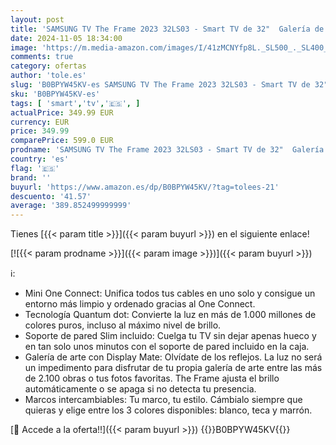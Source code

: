 ```yaml
---
layout: post
title: 'SAMSUNG TV The Frame 2023 32LS03 - Smart TV de 32"  Galería de Arte con Display Mate  Marcos Intercambiables  Tecnología Quantum Dot  One Connect y Cable Casi Invisible  Soporte de Pared Slim'
date: 2024-11-05 18:34:00
image: 'https://m.media-amazon.com/images/I/41zMCNYfp8L._SL500_._SL400_.jpg'
comments: true
category: ofertas
author: 'tole.es'
slug: 'B0BPYW45KV-es SAMSUNG TV The Frame 2023 32LS03 - Smart TV de 32" Galería...'
sku: 'B0BPYW45KV-es'
tags: [ 'smart','tv','🇪🇸', ]
actualPrice: 349.99 EUR
currency: EUR
price: 349.99
comparePrice: 599.0 EUR
prodname: 'SAMSUNG TV The Frame 2023 32LS03 - Smart TV de 32"  Galería de Arte con Display Mate  Marcos Intercambiables  Tecnología Quantum Dot  One Connect y Cable Casi Invisible  Soporte de Pared Slim'
country: 'es'
flag: '🇪🇸'
brand: ''
buyurl: 'https://www.amazon.es/dp/B0BPYW45KV/?tag=tolees-21'
descuento: '41.57'
average: '389.852499999999'
---
```


Tienes [{{< param title >}}]({{< param buyurl >}}) en el siguiente enlace!

[![{{< param prodname >}}]({{< param image >}})]({{< param buyurl >}})

ℹ️:

- Mini One Connect: Unifica todos tus cables en uno solo y consigue un entorno más limpio y ordenado gracias al One Connect.
- Tecnología Quantum dot: Convierte la luz en más de 1.000 millones de colores puros, incluso al máximo nivel de brillo.
- Soporte de pared Slim incluido: Cuelga tu TV sin dejar apenas hueco y en tan solo unos minutos con el soporte de pared incluido en la caja.
- Galería de arte con Display Mate: Olvídate de los reflejos. La luz no será un impedimento para disfrutar de tu propia galería de arte entre las más de 2.100 obras o tus fotos favoritas. The Frame ajusta el brillo automáticamente o se apaga si no detecta tu presencia.
- Marcos intercambiables: Tu marco, tu estilo. Cámbialo siempre que quieras y elige entre los 3 colores disponibles: blanco, teca y marrón.

[🛒 Accede a la oferta!!]({{< param buyurl >}})
{{<world>}}B0BPYW45KV{{</world>}}
